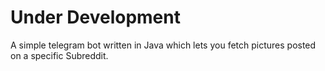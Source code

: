 # Under Development
A simple telegram bot written in Java which lets you fetch pictures posted on a specific Subreddit.

